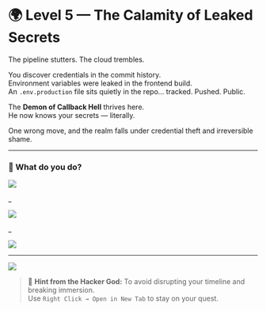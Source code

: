# 🌍 Level 5 — The Calamity of Leaked Secrets

The pipeline stutters. The cloud trembles.

You discover credentials in the commit history.  
Environment variables were leaked in the frontend build.  
An `.env.production` file sits quietly in the repo… tracked. Pushed. Public.

The **Demon of Callback Hell** thrives here.  
He now knows your secrets — literally.

One wrong move, and the realm falls under credential theft and irreversible shame.

---

### 💭 What do you do?

<a href="../boss/boss-cutscene.md">
  <img src="https://img.shields.io/badge/Revoke%20tokens%2C%20rotate%20secrets%2C%20audit%20CI%2FCD%20and%20enable%20vault%20management-red?style=for-the-badge"/>
</a>

_

<a href="./level-5-error-1.md">
  <img src="https://img.shields.io/badge/Delete%20the%20.env%20file%20from%20main%20and%20hope%20no%20one%20saw%20it-red?style=for-the-badge"/>
</a>

_

<a href="./level-5-error-2.md">
  <img src="https://img.shields.io/badge/Ignore%20the%20issue%2C%20enable%20Cloudflare%20and%20call%20it%20%22zero%20trust%22-red?style=for-the-badge"/>
</a>

---

<a href="../../glossary.md">
  <img src="https://img.shields.io/badge/Consult%20the%20DevLore%20Glossary-5dade2?style=for-the-badge"/>
</a>

> 🧙 **Hint from the Hacker God:** To avoid disrupting your timeline and breaking immersion.  
> Use `Right Click → Open in New Tab` to stay on your quest.
